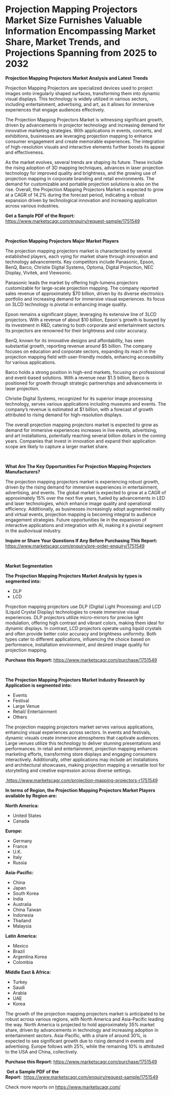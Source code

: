 <p><h1>Projection Mapping Projectors Market Size Furnishes Valuable Information Encompassing Market Share, Market Trends, and Projections Spanning from 2025 to 2032</h1></p><p><strong>Projection Mapping Projectors Market Analysis and Latest Trends</strong></p>
<p><p>Projection Mapping Projectors are specialized devices used to project images onto irregularly shaped surfaces, transforming them into dynamic visual displays. This technology is widely utilized in various sectors, including entertainment, advertising, and art, as it allows for immersive experiences that engage audiences effectively.</p><p>The Projection Mapping Projectors Market is witnessing significant growth, driven by advancements in projector technology and increasing demand for innovative marketing strategies. With applications in events, concerts, and exhibitions, businesses are leveraging projection mapping to enhance consumer engagement and create memorable experiences. The integration of high-resolution visuals and interactive elements further boosts its appeal and effectiveness.</p><p>As the market evolves, several trends are shaping its future. These include the rising adoption of 3D mapping techniques, advances in laser projection technology for improved quality and brightness, and the growing use of projection mapping in corporate branding and retail environments. The demand for customizable and portable projection solutions is also on the rise. Overall, the Projection Mapping Projectors Market is expected to grow at a CAGR of 14.2% during the forecast period, indicating a robust expansion driven by technological innovation and increasing application across various industries.</p></p>
<p><strong>Get a Sample PDF of the Report:&nbsp;</strong> <a href="https://www.marketscagr.com/enquiry/request-sample/1751549?utm_campaign=3228&utm_medium=2&utm_source=Github&utm_content=ia&utm_term=06042025&utm_id=projection-mapping-projectors">https://www.marketscagr.com/enquiry/request-sample/1751549</a></p>
<p>&nbsp;</p>
<p><strong>Projection Mapping Projectors Major Market Players</strong></p>
<p><p>The projection mapping projectors market is characterized by several established players, each vying for market share through innovation and technology advancements. Key competitors include Panasonic, Epson, BenQ, Barco, Christie Digital Systems, Optoma, Digital Projection, NEC Display, Vivitek, and Viewsonic.</p><p>Panasonic leads the market by offering high-lumens projectors customizable for large-scale projection mapping. The company reported sales revenue of approximately $70 billion, driven by its diverse electronics portfolio and increasing demand for immersive visual experiences. Its focus on 3LCD technology is pivotal in enhancing image quality.</p><p>Epson remains a significant player, leveraging its extensive line of 3LCD projectors. With a revenue of about $10 billion, Epson's growth is buoyed by its investment in R&D, catering to both corporate and entertainment sectors. Its projectors are renowned for their brightness and color accuracy.</p><p>BenQ, known for its innovative designs and affordability, has seen substantial growth, reporting revenue around $5 billion. The company focuses on education and corporate sectors, expanding its reach in the projection mapping field with user-friendly models, enhancing accessibility for various applications.</p><p>Barco holds a strong position in high-end markets, focusing on professional and event-based solutions. With a revenue near $1.5 billion, Barco is positioned for growth through strategic partnerships and advancements in laser projection.</p><p>Christie Digital Systems, recognized for its superior image processing technology, serves various applications including museums and events. The company’s revenue is estimated at $1 billion, with a forecast of growth attributed to rising demand for high-resolution displays.</p><p>The overall projection mapping projectors market is expected to grow as demand for immersive experiences increases in live events, advertising, and art installations, potentially reaching several billion dollars in the coming years. Companies that invest in innovation and expand their application scope are likely to capture a larger market share.</p></p>
<p>&nbsp;</p>
<p><strong>What Are The Key Opportunities For Projection Mapping Projectors Manufacturers?</strong></p>
<p><p>The projection mapping projectors market is experiencing robust growth, driven by the rising demand for immersive experiences in entertainment, advertising, and events. The global market is expected to grow at a CAGR of approximately 15% over the next five years, fueled by advancements in LED and laser technologies, which enhance image quality and operational efficiency. Additionally, as businesses increasingly adopt augmented reality and virtual events, projection mapping is becoming integral to audience engagement strategies. Future opportunities lie in the expansion of interactive applications and integration with AI, making it a pivotal segment in the audiovisual industry.</p></p>
<p><strong>Inquire or Share Your Questions If Any Before Purchasing This Report:</strong> <a href="https://www.marketscagr.com/enquiry/pre-order-enquiry/1751549?utm_campaign=3228&utm_medium=2&utm_source=Github&utm_content=ia&utm_term=06042025&utm_id=projection-mapping-projectors">https://www.marketscagr.com/enquiry/pre-order-enquiry/1751549</a></p>
<p>&nbsp;</p>
<p><strong>Market Segmentation</strong></p>
<p><strong>The Projection Mapping Projectors Market Analysis by types is segmented into:</strong></p>
<p><ul><li>DLP</li><li>LCD</li></ul></p>
<p><p>Projection mapping projectors use DLP (Digital Light Processing) and LCD (Liquid Crystal Display) technologies to create immersive visual experiences. DLP projectors utilize micro-mirrors for precise light modulation, offering high contrast and vibrant colors, making them ideal for dynamic displays. In contrast, LCD projectors operate using liquid crystals and often provide better color accuracy and brightness uniformity. Both types cater to different applications, influencing the choice based on performance, installation environment, and desired image quality for projection mapping.</p></p>
<p><strong>Purchase this Report:&nbsp;</strong><a href="https://www.marketscagr.com/purchase/1751549?utm_campaign=3228&utm_medium=2&utm_source=Github&utm_content=ia&utm_term=06042025&utm_id=projection-mapping-projectors">https://www.marketscagr.com/purchase/1751549</a></p>
<p>&nbsp;</p>
<p><strong>The Projection Mapping Projectors Market Industry Research by Application is segmented into:</strong></p>
<p><ul><li>Events</li><li>Festival</li><li>Large Venue</li><li>Retail/ Entertainment</li><li>Others</li></ul></p>
<p><p>The projection mapping projectors market serves various applications, enhancing visual experiences across sectors. In events and festivals, dynamic visuals create immersive atmospheres that captivate audiences. Large venues utilize this technology to deliver stunning presentations and performances. In retail and entertainment, projection mapping enhances marketing efforts, transforming store displays and engaging consumers interactively. Additionally, other applications may include art installations and architectural showcases, making projection mapping a versatile tool for storytelling and creative expression across diverse settings.</p></p>
<p><a href="https://www.marketscagr.com/projection-mapping-projectors-r1751549?utm_campaign=3228&utm_medium=2&utm_source=Github&utm_content=ia&utm_term=06042025&utm_id=projection-mapping-projectors">&nbsp;https://www.marketscagr.com/projection-mapping-projectors-r1751549</a></p>
<p><strong>In terms of Region, the Projection Mapping Projectors Market Players available by Region are:</strong></p>
<p>
    <p> <strong> North America: </strong>
        <ul>
            <li>United States</li>
            <li>Canada</li>
        </ul>
        </p> 
    <p> <strong> Europe: </strong>
        <ul>
            <li>Germany</li>
            <li>France</li>
            <li>U.K.</li>
            <li>Italy</li>
            <li>Russia</li>
        </ul>
        </p> 
    <p> <strong> Asia-Pacific: </strong>
        <ul>
            <li>China</li>
            <li>Japan</li>
            <li>South Korea</li>
            <li>India</li>
            <li>Australia</li>
            <li>China Taiwan</li>
            <li>Indonesia</li>
            <li>Thailand</li>
            <li>Malaysia</li>
        </ul>
        </p> 
    <p> <strong> Latin America: </strong>
        <ul>
            <li>Mexico</li>
            <li>Brazil</li>
            <li>Argentina Korea</li>
            <li>Colombia</li>
        </ul>
        </p> 
    <p> <strong> Middle East & Africa: </strong>
        <ul>
            <li>Turkey</li>
            <li>Saudi</li>
            <li>Arabia</li>
            <li>UAE</li>
            <li>Korea</li>
        </ul>
    </p>
    </p>
<p><p>The growth of the projection mapping projectors market is anticipated to be robust across various regions, with North America and Asia-Pacific leading the way. North America is projected to hold approximately 35% market share, driven by advancements in technology and increasing adoption in entertainment sectors. Asia-Pacific, with a share of around 30%, is expected to see significant growth due to rising demand in events and advertising. Europe follows with 25%, while the remaining 10% is attributed to the USA and China, collectively.</p></p>
<p><strong>Purchase this Report: </strong><a href="https://www.marketscagr.com/purchase/1751549?utm_campaign=3228&utm_medium=2&utm_source=Github&utm_content=ia&utm_term=06042025&utm_id=projection-mapping-projectors">https://www.marketscagr.com/purchase/1751549</a></p>
<p>&nbsp;<strong>Get a Sample PDF of the Report:&nbsp;&nbsp;</strong><a href="https://www.marketscagr.com/enquiry/request-sample/1751549?utm_campaign=3228&utm_medium=2&utm_source=Github&utm_content=ia&utm_term=06042025&utm_id=projection-mapping-projectors">https://www.marketscagr.com/enquiry/request-sample/1751549</a></p>
<p><strong></strong></p>
<p>Check more reports on <a href="https://www.marketscagr.com/?utm_campaign=3228&utm_medium=2&utm_source=Github&utm_content=ia&utm_term=06042025&utm_id=projection-mapping-projectors">https://www.marketscagr.com/</a></p>
